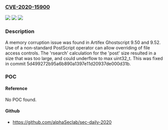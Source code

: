 ### [CVE-2020-15900](https://cve.mitre.org/cgi-bin/cvename.cgi?name=CVE-2020-15900)
![](https://img.shields.io/static/v1?label=Product&message=n%2Fa&color=blue)
![](https://img.shields.io/static/v1?label=Version&message=n%2Fa&color=blue)
![](https://img.shields.io/static/v1?label=Vulnerability&message=n%2Fa&color=brighgreen)

### Description

A memory corruption issue was found in Artifex Ghostscript 9.50 and 9.52. Use of a non-standard PostScript operator can allow overriding of file access controls. The 'rsearch' calculation for the 'post' size resulted in a size that was too large, and could underflow to max uint32_t. This was fixed in commit 5d499272b95a6b890a1397e11d20937de000d31b.

### POC

#### Reference
No POC found.

#### Github
- https://github.com/alphaSeclab/sec-daily-2020

